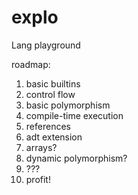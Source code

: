 # explo
Lang playground

roadmap:
1. basic builtins
2. control flow
3. basic polymorphism
4. compile-time execution
5. references
6. adt extension
7. arrays?
8. dynamic polymorphism?
9. ???
10. profit!
